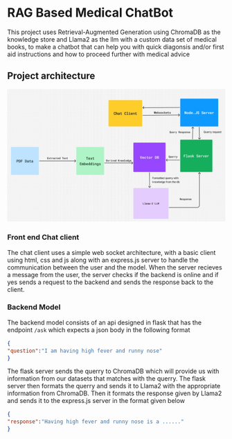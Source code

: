 # RAG Based Medical ChatBot

This project uses Retrieval-Augmented Generation using ChromaDB as the knowledge store and Llama2 as the llm with a custom data set of medical books, to make a chatbot that can help you with quick diagonsis and/or first aid instructions and how to proceed further with medical advice
## Project architecture
![Project architecture](model_architecture.jpg)
### Front end Chat client
The chat client uses a simple web socket architecture, with a basic client 
using html, css and js along with an express.js server to handle the communication between the user and the model. When the server recieves a message from the user, the server checks if the backend is online and if yes sends a request to the backend and sends the response back to the client.
### Backend Model
The backend model consists of an api designed in flask that has the endpoint `/ask` which expects a json body in the following format
```json
{
"question":"I am having high fever and runny nose"
}
```
The flask server sends the querry to ChromaDB which will provide us with information from our datasets that matches with the querry. The flask server then formats the querry and sends it to Llama2 with the appropriate information from ChromaDB. Then it formats the response given by Llama2 and sends it to the express.js server in the format given below
```json
{
"response":"Having high fever and runny nose is a ......"
}
```